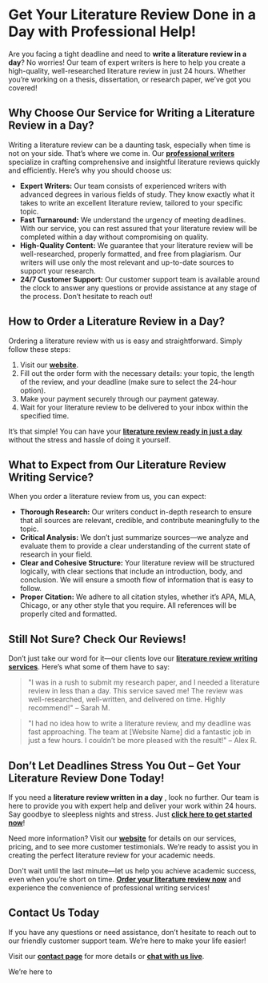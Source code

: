 # Get Your Literature Review Done in a Day with Professional Help!

Are you facing a tight deadline and need to **write a literature review in a day**? No worries! Our team of expert writers is here to help you create a high-quality, well-researched literature review in just 24 hours. Whether you’re working on a thesis, dissertation, or research paper, we’ve got you covered!

## Why Choose Our Service for Writing a Literature Review in a Day?

Writing a literature review can be a daunting task, especially when time is not on your side. That’s where we come in. Our [**professional writers**](https://tinyurl.com/topessay?keyword=write+a+literature+review+in+a+day) specialize in crafting comprehensive and insightful literature reviews quickly and efficiently. Here’s why you should choose us:

- **Expert Writers:** Our team consists of experienced writers with advanced degrees in various fields of study. They know exactly what it takes to write an excellent literature review, tailored to your specific topic.
- **Fast Turnaround:** We understand the urgency of meeting deadlines. With our service, you can rest assured that your literature review will be completed within a day without compromising on quality.
- **High-Quality Content:** We guarantee that your literature review will be well-researched, properly formatted, and free from plagiarism. Our writers will use only the most relevant and up-to-date sources to support your research.
- **24/7 Customer Support:** Our customer support team is available around the clock to answer any questions or provide assistance at any stage of the process. Don’t hesitate to reach out!

## How to Order a Literature Review in a Day?

Ordering a literature review with us is easy and straightforward. Simply follow these steps:

1. Visit our [**website**](https://tinyurl.com/topessay?keyword=write+a+literature+review+in+a+day).
2. Fill out the order form with the necessary details: your topic, the length of the review, and your deadline (make sure to select the 24-hour option).
3. Make your payment securely through our payment gateway.
4. Wait for your literature review to be delivered to your inbox within the specified time.

It’s that simple! You can have your [**literature review ready in just a day**](https://tinyurl.com/topessay?keyword=write+a+literature+review+in+a+day) without the stress and hassle of doing it yourself.

## What to Expect from Our Literature Review Writing Service?

When you order a literature review from us, you can expect:

- **Thorough Research:** Our writers conduct in-depth research to ensure that all sources are relevant, credible, and contribute meaningfully to the topic.
- **Critical Analysis:** We don’t just summarize sources—we analyze and evaluate them to provide a clear understanding of the current state of research in your field.
- **Clear and Cohesive Structure:** Your literature review will be structured logically, with clear sections that include an introduction, body, and conclusion. We will ensure a smooth flow of information that is easy to follow.
- **Proper Citation:** We adhere to all citation styles, whether it’s APA, MLA, Chicago, or any other style that you require. All references will be properly cited and formatted.

## Still Not Sure? Check Our Reviews!

Don’t just take our word for it—our clients love our [**literature review writing services**](https://tinyurl.com/topessay?keyword=write+a+literature+review+in+a+day). Here’s what some of them have to say:

> "I was in a rush to submit my research paper, and I needed a literature review in less than a day. This service saved me! The review was well-researched, well-written, and delivered on time. Highly recommend!" – Sarah M.

> "I had no idea how to write a literature review, and my deadline was fast approaching. The team at [Website Name] did a fantastic job in just a few hours. I couldn’t be more pleased with the result!" – Alex R.

## Don’t Let Deadlines Stress You Out – Get Your Literature Review Done Today!

If you need a **literature review written in a day** , look no further. Our team is here to provide you with expert help and deliver your work within 24 hours. Say goodbye to sleepless nights and stress. Just [**click here to get started now**](https://tinyurl.com/topessay?keyword=write+a+literature+review+in+a+day)!

Need more information? Visit our [**website**](https://tinyurl.com/topessay?keyword=write+a+literature+review+in+a+day) for details on our services, pricing, and to see more customer testimonials. We’re ready to assist you in creating the perfect literature review for your academic needs.

Don't wait until the last minute—let us help you achieve academic success, even when you’re short on time. [**Order your literature review now**](https://tinyurl.com/topessay?keyword=write+a+literature+review+in+a+day) and experience the convenience of professional writing services!

## Contact Us Today

If you have any questions or need assistance, don’t hesitate to reach out to our friendly customer support team. We’re here to make your life easier!

Visit our [**contact page**](https://tinyurl.com/topessay?keyword=write+a+literature+review+in+a+day) for more details or [**chat with us live**](https://tinyurl.com/topessay?keyword=write+a+literature+review+in+a+day).

We’re here to
